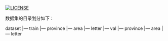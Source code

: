 [![LICENSE](https://img.shields.io/badge/license-Anti%20996-blue.svg)](https://github.com/996icu/996.ICU/blob/master/LICENSE)

数据集的目录划分如下：     

dataset
   |— train
        |— province
        |— area
        |— letter
   |— val
        |— province
        |— area
        |— letter
